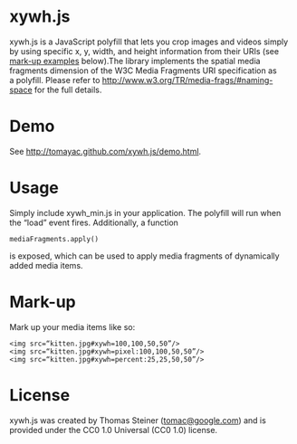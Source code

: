 xywh.js
=======

xywh.js is a JavaScript polyfill that lets you crop images and videos simply by using specific x, y, width, and height information from their URIs (see [mark-up examples](https://github.com/tomayac/xywh.js#mark-up) below).﻿The library implements the spatial media fragments dimension of the W3C Media Fragments URI specification as a polyfill. Please refer to http://www.w3.org/TR/media-frags/#naming-space for the full details.

Demo
====

See http://tomayac.github.com/xywh.js/demo.html.

Usage
=====

Simply include xywh_min.js in your application. The polyfill will run when the “load” event fires. Additionally, a function

    mediaFragments.apply()

is exposed, which can be used to apply media fragments of dynamically added media items.

Mark-up
=======

Mark up your media items like so:

    <img src=“kitten.jpg#xywh=100,100,50,50”/>
    <img src=“kitten.jpg#xywh=pixel:100,100,50,50”/>
    <img src=“kitten.jpg#xywh=percent:25,25,50,50”/>

License
=======

xywh.js was created by Thomas Steiner (tomac@google.com) and is provided under the CC0 1.0 Universal (CC0 1.0) license.

